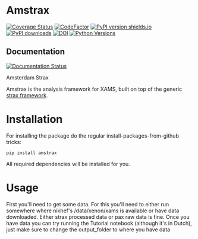 # Amstrax

[![Coverage Status](https://coveralls.io/repos/github/XAMS-nikhef/amstrax/badge.svg?branch=master)](https://coveralls.io/github/XAMS-nikhef/amstrax?branch=master)
[![CodeFactor](https://www.codefactor.io/repository/github/xams-nikhef/amstrax/badge)](https://www.codefactor.io/repository/github/xams-nikhef/amstrax)
[![PyPI version shields.io](https://img.shields.io/pypi/v/amstrax.svg)](https://pypi.python.org/pypi/amstrax/)
[![PyPI downloads](https://img.shields.io/pypi/dm/amstrax.svg)](https://pypistats.org/packages/amstrax)
[![DOI](https://zenodo.org/badge/263576054.svg)](https://zenodo.org/badge/latestdoi/263576054)
[![Python Versions](https://img.shields.io/pypi/pyversions/amstrax.svg)](https://pypi.python.org/pypi/amstrax)


## Documentation

[![Documentation Status](https://readthedocs.org/projects/amstrax/badge/?version=latest)](https://amstrax.readthedocs.io/en/latest/?badge=latest)

Amsterdam Strax

Amstrax is the analysis framework for XAMS, built on top of the
generic [strax framework](https://github.com/AxFoundation/strax).

# Installation

For installing the package do the regular install-packages-from-github tricks:

```
pip install amstrax
```

All required dependencies will be installed for you.

# Usage

First you'll need to get some data. For this you'll need to either run somewhere where nikhef's
/data/xenon/xams is available or have data downloaded. Either strax processed data or pax raw data
is fine. Once you have data you can try running the Tutorial notebook (although it's in Dutch), just
make sure to change the output_folder to where you have data
